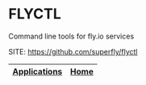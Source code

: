 # FLYCTL

 Command line tools for fly.io services

 SITE: https://github.com/superfly/flyctl

 | [Applications](https://portable-linux-apps.github.io/apps.html) | [Home](https://portable-linux-apps.github.io)
 | --- | --- |

